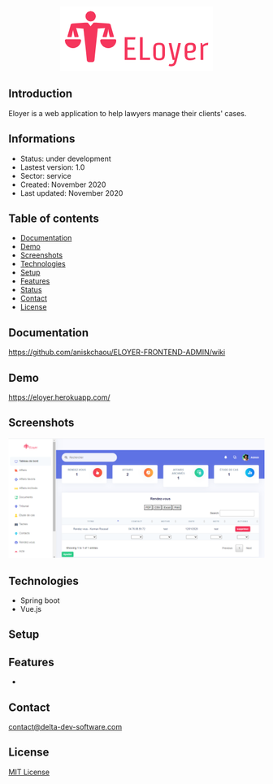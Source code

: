<p align="center">
<img  src="screenshots/logo.png"/>
</p>



## Introduction

Eloyer is a web application to help lawyers manage their clients' cases.

## Informations
-   Status: under development
-   Lastest version: 1.0
-   Sector: service
-   Created: November 2020
-   Last updated: November 2020

## Table of contents
* [Documentation](#general-info)
* [Demo](#demo)
* [Screenshots](#screenshots)
* [Technologies](#technologies)
* [Setup](#setup)
* [Features](#features)
* [Status](#status)
* [Contact](#contact)
* [License](#license)

## Documentation
https://github.com/aniskchaou/ELOYER-FRONTEND-ADMIN/wiki

## Demo
https://eloyer.herokuapp.com/

## Screenshots
<p align="center">
<img  src="screenshots/screenshot.png"/>
<p>

## Technologies
* Spring boot
* Vue.js


## Setup


## Features
 -  

  

## Contact
contact@delta-dev-software.com

## License
<a href="license.txt">MIT License</a>